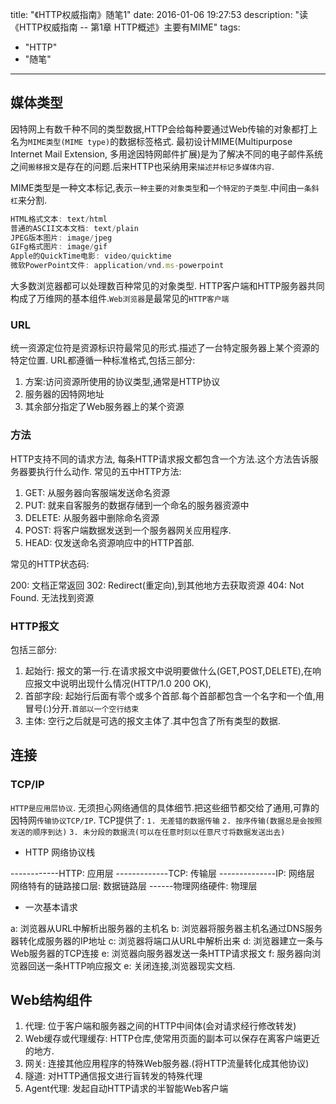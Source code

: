 title: "《HTTP权威指南》随笔1"
date: 2016-01-06 19:27:53
description: "读《HTTP权威指南 -- 第1章 HTTP概述》主要有MIME"
tags:
- "HTTP"
- "随笔"
---


## 媒体类型

因特网上有数千种不同的类型数据,HTTP会给每种要通过Web传输的对象都打上名为`MIME类型(MIME type)`的数据标签格式.
最初设计MIME(Multipurpose Internet Mail Extension, 多用途因特网邮件扩展)是为了解决不同的电子邮件系统之间`搬移报文`是存在的问题.后来HTTP也采纳用来`描述并标记多媒体内容`.

MIME类型是一种文本标记,表示`一种主要的对象类型`和`一个特定的子类型`.中间由`一条斜杠`来分割.

```js
HTML格式文本: text/html
普通的ASCII文本文档: text/plain
JPEG版本图片: image/jpeg
GIFg格式图片: image/gif
Apple的QuickTime电影: video/quicktime
微软PowerPoint文件: application/vnd.ms-powerpoint
```

大多数浏览器都可以处理数百种常见的对象类型.
HTTP客户端和HTTP服务器共同构成了万维网的基本组件.`Web浏览器`是最常见的`HTTP客户端`

### URL

统一资源定位符是资源标识符最常见的形式.描述了一台特定服务器上某个资源的特定位置.
URL都遵循一种标准格式,包括三部分:
1. 方案:访问资源所使用的协议类型,通常是HTTP协议
2. 服务器的因特网地址
3. 其余部分指定了Web服务器上的某个资源

### 方法

HTTP支持不同的请求方法, 每条HTTP请求报文都包含一个方法.这个方法告诉服务器要执行什么动作.
常见的五中HTTP方法:

1. GET: 从服务器向客服端发送命名资源
2. PUT: 就来自客服务的数据存储到一个命名的服务器资源中
3. DELETE: 从服务器中删除命名资源
4. POST: 将客户端数据发送到一个服务器网关应用程序.
5. HEAD: 仅发送命名资源响应中的HTTP首部.

常见的HTTP状态码:

200: 文档正常返回
302: Redirect(重定向),到其他地方去获取资源
404: Not Found. 无法找到资源

### HTTP报文

包括三部分:
1. 起始行: 报文的第一行.在请求报文中说明要做什么(GET,POST,DELETE),在响应报文中说明出现什么情况(HTTP/1.0 200 OK),
2. 首部字段: 起始行后面有零个或多个首部.每个首部都包含一个名字和一个值,用冒号(:)分开.`首部以一个空行结束`
3. 主体: 空行之后就是可选的报文主体了.其中包含了所有类型的数据.


## 连接

### TCP/IP

`HTTP是应用层协议`. 无须担心网络通信的具体细节.把这些细节都交给了通用,可靠的因特网`传输协议TCP/IP`.
TCP提供了:
`1. 无差错的数据传输`
`2. 按序传输(数据总是会按照发送的顺序到达)`
`3. 未分段的数据流(可以在任意时刻以任意尺寸将数据发送出去)`

- HTTP 网络协议栈

------------HTTP: 应用层
-------------TCP: 传输层
--------------IP: 网络层
网络特有的链路接口层: 数据链路层
------物理网络硬件: 物理层

- 一次基本请求

a: 浏览器从URL中解析出服务器的主机名
b: 浏览器将服务器主机名通过DNS服务器转化成服务器的IP地址
c: 浏览器将端口从URL中解析出来
d: 浏览器建立一条与Web服务器的TCP连接
e: 浏览器向服务器发送一条HTTP请求报文
f: 服务器向浏览器回送一条HTTP响应报文
e: 关闭连接,浏览器现实文档.

## Web结构组件

1. 代理: 位于客户端和服务器之间的HTTP中间体(会对请求经行修改转发)
2. Web缓存或代理缓存: HTTP仓库,使常用页面的副本可以保存在离客户端更近的地方.
3. 网关: 连接其他应用程序的特殊Web服务器.(将HTTP流量转化成其他协议)
4. 隧道: 对HTTP通信报文进行盲转发的特殊代理
5. Agent代理: 发起自动HTTP请求的半智能Web客户端
